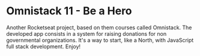 # Omnistack 11 - Be a Hero

Another Rocketseat project, based on them courses called Omnistack. The developed app consists in a system for raising donations for non governmental organizations. It's a way to start, like a North, with JavaScript full stack development. Enjoy!